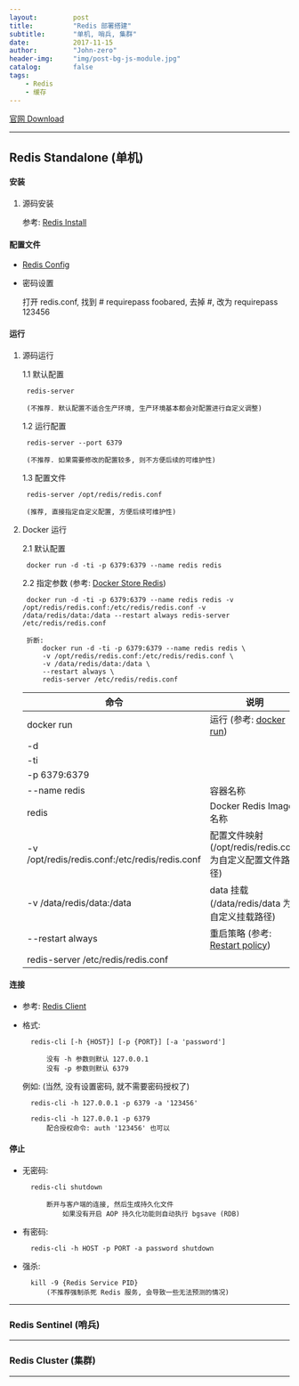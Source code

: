 ```yaml
---
layout:     	post
title:      	"Redis 部署搭建"
subtitle:   	"单机, 哨兵, 集群"
date:       	2017-11-15
author:       	"John-zero"
header-img: 	"img/post-bg-js-module.jpg"
catalog: 		false
tags:
    - Redis
    - 缓存
---
```




<a href="https://redis.io/download" target="_blank">官网 Download</a>

***

## Redis Standalone (单机)

#### 安装

1. 源码安装

	参考: <a href="https://redis.io/download#installation" target="_blank">Redis Install</a>


#### 配置文件
	
* <a href="https://redis.io/topics/config" target="_blank">Redis Config</a>

* 密码设置
	
	打开 redis.conf, 找到 # requirepass foobared, 去掉 #, 改为 requirepass 123456

	
#### 运行

1. 源码运行

	1.1 默认配置

		redis-server

		(不推荐. 默认配置不适合生产环境, 生产环境基本都会对配置进行自定义调整)

	1.2 运行配置

		redis-server --port 6379

		(不推荐. 如果需要修改的配置较多, 则不方便后续的可维护性)

	1.3 配置文件

		redis-server /opt/redis/redis.conf

		(推荐, 直接指定自定义配置, 方便后续可维护性)

2. Docker 运行

	2.1 默认配置

		docker run -d -ti -p 6379:6379 --name redis redis

	2.2 指定参数 (参考: <a href="https://store.docker.com/images/redis" target="_blank">Docker Store Redis</a>)
	
		docker run -d -ti -p 6379:6379 --name redis redis -v /opt/redis/redis.conf:/etc/redis/redis.conf -v /data/redis/data:/data --restart always redis-server /etc/redis/redis.conf

		折断:
			docker run -d -ti -p 6379:6379 --name redis redis \ 
			-v /opt/redis/redis.conf:/etc/redis/redis.conf \
			-v /data/redis/data:/data \
			--restart always \
			redis-server /etc/redis/redis.conf

	命令 											| 说明
	------------------------------------------------|-----------------------
	docker run  									| 运行 (参考: <a href="https://docs.docker.com/engine/reference/commandline/run/" target="_blank">docker run</a>)
	-d 												|
	-ti												|
	-p 6379:6379 									|
	--name redis 									| 容器名称 
	redis  											| Docker Redis Image 名称
	-v /opt/redis/redis.conf:/etc/redis/redis.conf  | 配置文件映射 (/opt/redis/redis.conf 为自定义配置文件路径)
	-v /data/redis/data:/data 						| data 挂载 (/data/redis/data 为自定义挂载路径)
	--restart always 								| 重启策略 (参考: <a href="https://docs.docker.com/engine/reference/commandline/run/#restart-policies-restart" target="_blank">Restart policy</a>)
	redis-server /etc/redis/redis.conf 				|


#### 连接
	
* 参考: <a href="https://redis.io/topics/rediscli" target="_blank">Redis Client</a>
	
* 格式: 
	
		redis-cli [-h {HOST}] [-p {PORT}] [-a 'password']
		
			没有 -h 参数则默认 127.0.0.1
			没有 -p 参数则默认 6379
	
	例如: (当然, 没有设置密码, 就不需要密码授权了)
			
		redis-cli -h 127.0.0.1 -p 6379 -a '123456'
		
		redis-cli -h 127.0.0.1 -p 6379
			配合授权命令: auth '123456' 也可以
		

#### 停止
	
* 无密码:

		redis-cli shutdown
		
			断开与客户端的连接, 然后生成持久化文件
				如果没有开启 AOP 持久化功能则自动执行 bgsave (RDB)
	
* 有密码: 
	
		redis-cli -h HOST -p PORT -a password shutdown
		
* 强杀:
		
		kill -9 {Redis Service PID}
			(不推荐强制杀死 Redis 服务, 会导致一些无法预测的情况)
	
***		

### Redis Sentinel (哨兵)

***

### Redis Cluster (集群)

***

